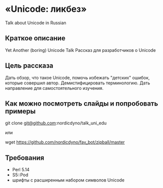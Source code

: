 # «Unicode: ликбез»

Talk about Unicode in Russian

## Краткое описание

Yet Another (boring) Unicode Talk
Рассказ для разработчиков о Unicode

## Цель рассказа

Дать обзор, что такое Unicode, помочь избежать "детских" ошибок, которые совершил автор.
Демистифицировать терминологию. Дать направление для самостоятельного изучения.

## Как можно посмотреть слайды и попробовать примеры

  git clone git@github.com:nordicdyno/talk_uni_edu

или

  wget https://github.com/nordicdyno/fav_bot/zipball/master

## Требования

* Perl 5.14
* S5::Pod
* шрифты с расширенным набором символов Unicode

